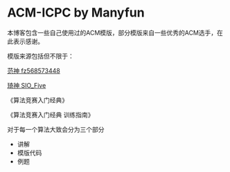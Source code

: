 # ACM-ICPC by Manyfun

本博客包含一些自己使用过的ACM模版，部分模版来自一些优秀的ACM选手，在此表示感谢。

模版来源包括但不限于：

[范神  fz568573448 ](https://github.com/fz568573448/ACM-ICPC-Template/tree/master/模板)

[琦神 SIO\_Five](http://siofive.github.io)

《算法竞赛入门经典》

《算法竞赛入门经典 训练指南》

对于每一个算法大致会分为三个部分
* 讲解
* 模版代码
* 例题